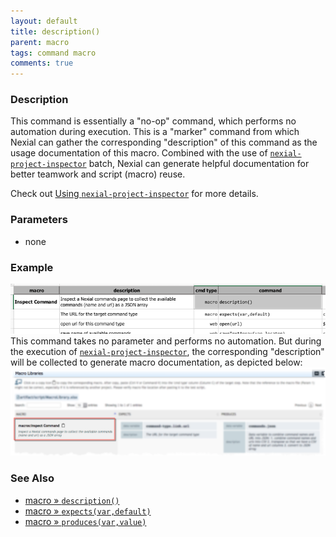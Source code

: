 ```yaml
---
layout: default
title: description()
parent: macro
tags: command macro
comments: true
---
```


### Description
This command is essentially a "no-op" command, which performs no automation during execution. This is a "marker"
command from which Nexial can gather the corresponding "description" of this command as the usage documentation of this
macro. Combined with the use of [`nexial-project-inspector`](../../userguide/BatchFiles#nexial-project-inspectorcmd--nexial-project-inspectorsh)
batch, Nexial can generate helpful documentation for better teamwork and script (macro) reuse.

Check out [Using `nexial-project-inspector`](index#using-nexial-project-inspector) for more details.


### Parameters
- none


### Example
![](image/description_01.png)<br/>
This command takes no parameter and performs no automation. But during the execution of 
[`nexial-project-inspector`](../../userguide/BatchFiles#nexial-project-inspectorcmd--nexial-project-inspectorsh), the 
corresponding "description" will be collected to generate macro documentation, as depicted below:<br/>
![](image/description_02.png)


### See Also
- [macro &raquo; `description()`](description()) 
- [macro &raquo; `expects(var,default)`](expects(var,default))
- [macro &raquo; `produces(var,value)`](produces(var,value)) 
